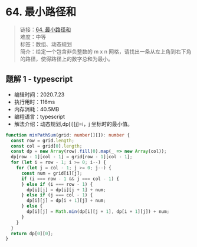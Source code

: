 # 64. 最小路径和

> 链接：[64. 最小路径和](https://leetcode-cn.com/problems/minimum-path-sum/)  
> 难度：中等  
> 标签：数组、动态规划  
> 简介：给定一个包含非负整数的 m x n 网格，请找出一条从左上角到右下角的路径，使得路径上的数字总和为最小。

## 题解 1 - typescript

- 编辑时间：2020.7.23
- 执行用时：116ms
- 内存消耗：40.5MB
- 编程语言：typescript
- 解法介绍：动态规划,dp[i][j]=i，j 坐标时的最小值。

```typescript
function minPathSum(grid: number[][]): number {
  const row = grid.length;
  const col = grid[0].length;
  const dp = new Array(row).fill(0).map(_ => new Array(col));
  dp[row - 1][col - 1] = grid[row - 1][col - 1];
  for (let i = row - 1; i >= 0; i--) {
    for (let j = col - 1; j >= 0; j--) {
      const num = grid[i][j];
      if (i === row - 1 && j === col - 1) {
      } else if (i === row - 1) {
        dp[i][j] = dp[i][j + 1] + num;
      } else if (j === col - 1) {
        dp[i][j] = dp[i + 1][j] + num;
      } else {
        dp[i][j] = Math.min(dp[i][j + 1], dp[i + 1][j]) + num;
      }
    }
  }
  return dp[0][0];
}
```
